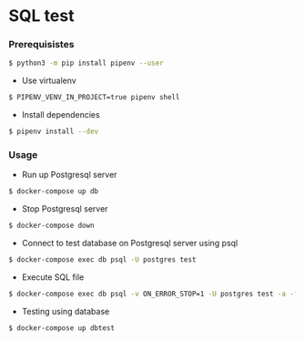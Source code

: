SQL test
===

### Prerequisistes

```bash
$ python3 -m pip install pipenv --user
```

- Use virtualenv

```bash
$ PIPENV_VENV_IN_PROJECT=true pipenv shell
```

- Install dependencies

```bash
$ pipenv install --dev
```

### Usage

- Run up Postgresql server

```bash
$ docker-compose up db
```

- Stop Postgresql server

```bash
$ docker-compose down
```

- Connect to test database on Postgresql server using psql

```bash
$ docker-compose exec db psql -U postgres test
```

- Execute SQL file

```bash
$ docker-compose exec db psql -v ON_ERROR_STOP=1 -U postgres test -a -f "sql/schema.sql"
```

- Testing using database

```bash
$ docker-compose up dbtest
```
